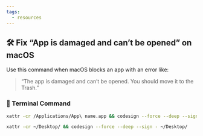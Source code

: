```yaml
---
tags:
  - resources
---
```

## 🛠️ Fix “App is damaged and can’t be opened” on macOS
  
Use this command when macOS blocks an app with an error like:  
> “The app is damaged and can’t be opened. You should move it to the Trash.”

### 🔧 Terminal Command


```bash
xattr -cr /Applications/App\ name.app && codesign --force --deep --sign - /Applications/App\ name.app
```


```bash
xattr -cr ~/Desktop/ && codesign --force --deep --sign - ~/Desktop/
```

